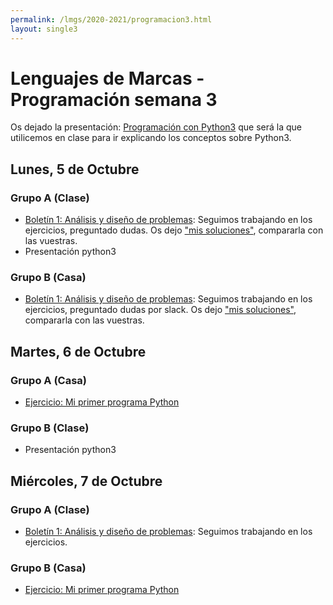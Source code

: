 ```yaml
---
permalink: /lmgs/2020-2021/programacion3.html
layout: single3
---
```


# Lenguajes de Marcas - Programación semana 3

Os dejado la presentación: [Programación con Python3](https://docs.google.com/presentation/d/e/2PACX-1vQFNORQfZymIauAJgFZyLK_FdsitQe9ZUFoF7G-0CiwnmNUzFoJSBLm_Sa8kmxlBa1v3l5aaaMzFNO8/pub?start=true&loop=false&delayms=3000) que será la que utilicemos en clase para ir explicando los conceptos sobre Python3.

## Lunes, 5 de Octubre

### Grupo A **(Clase)**

* [Boletín 1: Análisis y diseño de problemas](https://fp.josedomingo.org/lmgs/2020-2021/python3/boletin1.html): Seguimos trabajando en los ejercicios, preguntado dudas. Os dejo ["mis soluciones"](https://fp.josedomingo.org/lmgs/2020-2021/python3/solucion_boletin1.html), compararla con las vuestras.
* Presentación python3

### Grupo B (Casa)

* [Boletín 1: Análisis y diseño de problemas](https://fp.josedomingo.org/lmgs/2020-2021/python3/boletin1.html): Seguimos trabajando en los ejercicios, preguntado dudas por slack. Os dejo ["mis soluciones"](https://fp.josedomingo.org/lmgs/2020-2021/python3/solucion_boletin1.html), compararla con las vuestras.

## Martes, 6 de Octubre

### Grupo A (Casa)

* [Ejercicio: Mi primer programa Python](https://fp.josedomingo.org/lmgs/2020-2021/python3/mi_primer_programa.html)

### Grupo B (Clase)

* Presentación python3

## Miércoles, 7 de Octubre

### Grupo A (Clase)

* [Boletín 1: Análisis y diseño de problemas](https://fp.josedomingo.org/lmgs/2020-2021/python3/boletin1.html): Seguimos trabajando en los ejercicios.

### Grupo B (Casa)

* [Ejercicio: Mi primer programa Python](https://fp.josedomingo.org/lmgs/2020-2021/python3/mi_primer_programa.html)

